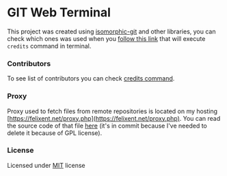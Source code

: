 # GIT Web Terminal

This project was created using [isomorphic-git](https://github.com/isomorphic-git/isomorphic-git) and other
libraries, you can check which ones was used when you
<a href=";">follow this link</a>
that will execute `credits` command in terminal.

### Contributors

To see list of contributors you can check
<a href=";">credits command</a>.

### Proxy

Proxy used to fetch files from remote repositories is located on my hosting
[https://felixent.net/proxy.php](https://felixent.net/proxy.php). You can read the source code of that file
[here](https://github.com/sethuaung/git-terminal/blob/main/proxy.php) (it's in commit because
I've needed to delete it because of GPL license).

### License

Licensed under [MIT](http://opensource.org/licenses/MIT) license
